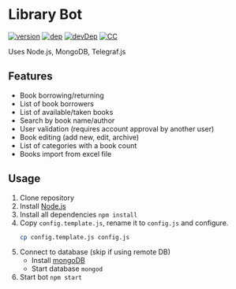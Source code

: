 # Library Bot
[![version](https://img.shields.io/github/tag/VChet/library-bot.svg?label=version)](https://github.com/VChet/library-bot/tags)
[![dep](https://img.shields.io/david/VChet/library-bot.svg?style=flat)](https://david-dm.org/VChet/library-bot)
[![devDep](https://img.shields.io/david/dev/VChet/library-bot.svg?label=devDependencies)](https://david-dm.org/VChet/library-bot?type=dev)
[![CC](https://img.shields.io/badge/Conventional%20Commits-1.0.0-green.svg)](https://conventionalcommits.org)

Uses Node.js, MongoDB, Telegraf.js

## Features
* Book borrowing/returning
* List of book borrowers
* List of available/taken books
* Search by book name/author
* User validation (requires account approval by another user)
* Book editing (add new, edit, archive)
* List of categories with a book count
* Books import from excel file

## Usage
1. Clone repository
1. Install [Node.js](https://nodejs.org/en/download/package-manager/)
1. Install all dependencies `npm install`
1. Copy `config.template.js`, rename it to `config.js` and configure.
    ```sh
    cp config.template.js config.js
    ```
1. Connect to database (skip if using remote DB)
    * Install [mongoDB](https://www.mongodb.com/download-center/community)
    * Start database `mongod`
1. Start bot `npm start`
